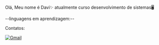 Olá, Meu nome é Davi✨
atualmente curso desenvolvimento de sistemas🖥️

--linguagens em aprendizagem:--

Contatos:

[![Gmail](https://img.shields.io/badge/Gmail-D14836?style=for-the-badge&logo=gmail&logoColor=white)](mailto:davirodmedeiros1@gmail.com?subject=contato+github)


